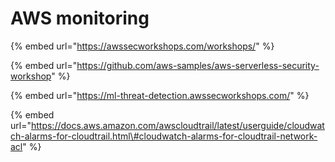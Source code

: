 # AWS monitoring

{% embed url="https://awssecworkshops.com/workshops/" %}

{% embed url="https://github.com/aws-samples/aws-serverless-security-workshop" %}



{% embed url="https://ml-threat-detection.awssecworkshops.com/" %}



{% embed url="https://docs.aws.amazon.com/awscloudtrail/latest/userguide/cloudwatch-alarms-for-cloudtrail.html\#cloudwatch-alarms-for-cloudtrail-network-acl" %}



